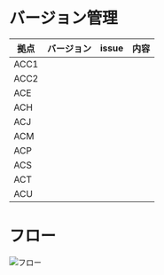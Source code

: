 # バージョン管理

| 拠点 | バージョン | issue | 内容 |
| ---- | ---------- | ----- | ---- |
| ACC1 |            |       |      |
| ACC2 |            |       |      |
| ACE  |            |       |      |
| ACH  |            |       |      |
| ACJ  |            |       |      |
| ACM  |            |       |      |
| ACP  |            |       |      |
| ACS  |            |       |      |
| ACT  |            |       |      |
| ACU  |            |       |      |

# フロー

![フロー](test.drawio.png)
